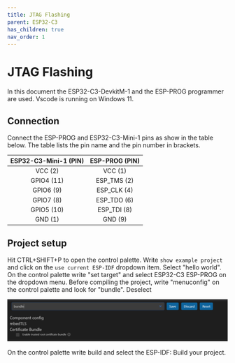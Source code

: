 ```yaml
---
title: JTAG Flashing
parent: ESP32-C3
has_children: true
nav_order: 1
---
```


# JTAG Flashing

In this document the ESP32-C3-DevkitM-1 and the ESP-PROG programmer are used. Vscode is running on Windows 11.

## Connection
Connect the ESP-PROG and ESP32-C3-Mini-1 pins as show in the table below. The table lists the pin name and the pin number in brackets.

|ESP32-C3-Mini-1 (PIN)| ESP-PROG (PIN)  |
|:-------------------:|:----------:|
|VCC (2)              |VCC (1)     |
|GPIO4 (11)           |ESP_TMS (2) | 
|GPIO6 (9)            |ESP_CLK (4) |
|GPIO7 (8)            |ESP_TDO (6) |
|GPIO5 (10)           |ESP_TDI (8) |
|GND (1)              |GND (9)     |



## Project setup

Hit CTRL+SHIFT+P to open the control palette. Write ```show example project``` and click on the ```use current ESP-IDF``` dropdown item. Select "hello world". On the control palette write "set target" and select ESP32-C3 ESP-PROG on the dropdown menu. 
Before compiling the project, write "menuconfig" on the control palette and look for "bundle". Deselect 

![Bundle deselct](./images/esp32-c3_jtag/bundle.png)

On the control palette write build and select the ESP-IDF: Build your project.

